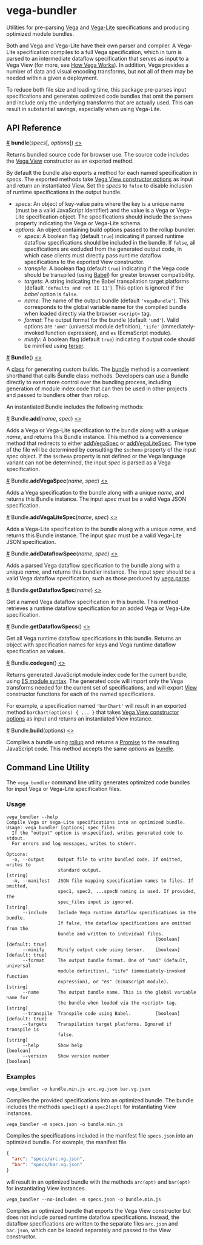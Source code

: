 # vega-bundler

Utilities for pre-parsing [Vega](https://vega.github.io/vega/) and [Vega-Lite](https://vega.github.io/vega-lite/) specifications and producing optimized module bundles.

Both and Vega and Vega-Lite have their own parser and compiler. A Vega-Lite specification compiles to a full Vega specification, which in turn is parsed to an intermediate dataflow specification that serves as input to a Vega View (for more, see [How Vega Works](https://observablehq.com/@vega/how-vega-works)). In addition, Vega provides a number of data and visual encoding transforms, but not all of them may be needed within a given a deployment.

To reduce both file size and loading time, this package pre-parses input specifications and generates optimized code bundles that omit the parsers and include only the underlying transforms that are actually used. This can result in substantial savings, especially when using Vega-Lite.

## API Reference

<a name="bundle" href="#bundle">#</a>
<b>bundle</b>(<i>specs</i>[, <i>options</i>])
[<>](https://github.com/vega/vega-bundler/blob/master/src/index.js "Source")

Returns bundled source code for browser use. The source code includes the [Vega View](https://vega.github.io/vega/docs/api/view/) constructor as an exported method.

By default the bundle also exports a method for each named specification in _specs_. The exported methods take [Vega View constructor options](https://vega.github.io/vega/docs/api/view/#view) as input and return an instantiated View. Set the *specs* to `false` to disable inclusion of runtime specifications in the output bundle.

* _specs_: An object of key-value pairs where the key is a unique name (must be a valid JavaScript identifier) and the value is a Vega or Vega-Lite specification object. The specifications should include the `$schema` property indicating the Vega or Vega-Lite schema.
* _options_: An object containing build options passed to the rollup bundler:
  * _specs_: A boolean flag (default `true`) indicating if parsed runtime dataflow specifications should be included in the bundle. If `false`, all specifications are excluded from the generated output code, in which case clients must directly pass runtime dataflow specifications to the exported View constructor.
  * _transpile_: A boolean flag (default `true`) indicating if the Vega code should be transpiled (using [Babel](https://babeljs.io/)) for greater browser compatibility.
  * _targets_: A string indicating the Babel transpilation target platforms (default `'defaults and not IE 11'`). This option is ignored if the *babel* option is `false`.
  * _name_: The name of the output bundle (default `'vegaBundle'`). This corresponds to the global variable name for the compiled bundle when loaded directly via the browser `<script>` tag.
  * _format_: The output format for the bundle (default `'umd'`). Valid options are `'umd'` (universal module definition), `'iife'` (immediately-invoked function expression), and `es` (EcmaScript module).
  * _minify_: A boolean flag (default `true`) indicating if output code should be minified using [terser](https://github.com/terser/terser).

<a name="Bundle_constructor" href="#Bundle_constructor">#</a>
<b>Bundle</b>()
[<>](https://github.com/vega/vega-bundler/blob/master/src/bundle.js "Source")

A [class](https://developer.mozilla.org/en-US/docs/Web/JavaScript/Reference/Classes) for generating custom builds. The [bundle](#bundle) method is a convenient shorthand that calls Bundle class methods. Developers can use a Bundle directly to exert more control over the bundling process, including generation of module index code that can then be used in other projects and passed to bundlers other than rollup.

An instantiated Bundle includes the following methods:

<a name="Bundle_add" href="#Bundle_add">#</a>
Bundle.<b>add</b>(<i>name</i>, <i>spec</i>)
[<>](https://github.com/vega/vega-bundler/blob/master/src/bundle.js "Source")

Adds a Vega or Vega-Lite specification to the bundle along with a unique *name*, and returns this Bundle instance. This method is a convenience method that redirects to either [addVegaSpec](#bundler_addVegaSpec) or [addVegaLiteSpec](#bundler_addVegaLiteSpec). The type of the file will be determined by consulting the `$schema` property of the input *spec* object.  If the `$schema` property is not defined or the Vega language variant can not be determined, the input *spec* is parsed as a Vega specification.

<a name="Bundle_addVegaSpec" href="#Bundle_addVegaSpec">#</a>
Bundle.<b>addVegaSpec</b>(<i>name</i>, <i>spec</i>)
[<>](https://github.com/vega/vega-bundler/blob/master/src/bundle.js "Source")

Adds a Vega specification to the bundle along with a unique *name*, and returns this Bundle instance. The input *spec* must be a valid Vega JSON specification.

<a name="Bundle_addVegaLiteSpec" href="#Bundle_addVegaLiteSpec">#</a>
Bundle.<b>addVegaLiteSpec</b>(<i>name</i>, <i>spec</i>)
[<>](https://github.com/vega/vega-bundler/blob/master/src/bundle.js "Source")

Adds a Vega-Lite specification to the bundle along with a unique *name*, and returns this Bundle instance. The input *spec* must be a valid Vega-Lite JSON specification.

<a name="Bundle_addDataflowSpec" href="#Bundle_addDataflowSpec">#</a>
Bundle.<b>addDataflowSpec</b>(<i>name</i>, <i>spec</i>)
[<>](https://github.com/vega/vega-bundler/blob/master/src/bundle.js "Source")

Adds a parsed Vega dataflow specification to the bundle along with a unique *name*, and returns this bundler instance. The input *spec* should be a valid Vega dataflow specification, such as those produced by [vega.parse](https://vega.github.io/vega/docs/api/parser/#parse).

<a name="Bundle_getDataflowSpec" href="#Bundle_getDataflowSpec">#</a>
Bundle.<b>getDataflowSpec</b>(<i>name</i>)
[<>](https://github.com/vega/vega-bundler/blob/master/src/bundle.js "Source")

Get a named Vega dataflow specification in this bundle. This method retrieves a runtime dataflow specification for an added Vega or Vega-Lite specification.

<a name="Bundle_getDataflowSpecs" href="#Bundle_getDataflowSpecs">#</a>
Bundle.<b>getDataflowSpecs</b>()
[<>](https://github.com/vega/vega-bundler/blob/master/src/bundle.js "Source")

Get all Vega runtime dataflow specifications in this bundle. Returns an object with specification names for keys and Vega runtime dataflow specification as values.

<a name="Bundle_codegen" href="#Bundle_codegen">#</a>
Bundle.<b>codegen</b>()
[<>](https://github.com/vega/vega-bundler/blob/master/src/bundle.js "Source")

Returns generated JavaScript module index code for the current bundle, using [ES module syntax](https://developer.mozilla.org/en-US/docs/Web/JavaScript/Guide/Modules). The generated code will import only the Vega transforms needed for the current set of specifications, and will export [View](https://vega.github.io/vega/docs/api/view/) constructor functions for each of the named specifications.

For example, a specification named `'barChart'` will result in an exported method `barChart(options) { ... }` that takes [Vega View constructor options](https://vega.github.io/vega/docs/api/view/#view) as input and returns an instantiated View instance.

<a name="Bundle_build" href="#Bundle_build">#</a>
Bundle.<b>build</b>(options)
[<>](https://github.com/vega/vega-bundler/blob/master/src/bundle.js "Source")

Compiles a bundle using [rollup](https://rollupjs.org/) and returns a [Promise](https://developer.mozilla.org/en-US/docs/Web/JavaScript/Reference/Global_Objects/Promise) to the resulting JavaScript code. This method accepts the same *options* as [bundle](#bundle).

## Command Line Utility

The `vega_bundler` command line utility generates optimized code bundles for input Vega or Vega-Lite specification files.

### Usage

```
vega_bundler --help
Compile Vega or Vega-Lite specifications into an optimized bundle.
Usage: vega_bundler [options] spec_files
  If the "output" option is unspecified, writes generated code to stdout.
  For errors and log messages, writes to stderr.

Options:
  -o, --output     Output file to write bundled code. If omitted, writes to
                   standard output.                                     [string]
  -m, --manifest   JSON file mapping specification names to files. If omitted,
                   spec1, spec2, ...specN naming is used. If provided, the
                   spec_files input is ignored.                         [string]
      --include    Include Vega runtime dataflow specifications in the bundle.
                   If false, the dataflow specifications are omitted from the
                   bundle and written to individual files.
                                                       [boolean] [default: true]
      --minify     Minify output code using terser.    [boolean] [default: true]
      --format     The output bundle format. One of "umd" (default, universal
                   module definition), "iife" (immediately-invoked function
                   expression), or "es" (EcmaScript module).            [string]
      --name       The output bundle name. This is the global variable name for
                   the bundle when loaded via the <script> tag.         [string]
      --transpile  Transpile code using Babel.         [boolean] [default: true]
      --targets    Transpilation target platforms. Ignored if transpile is
                   false.                                               [string]
      --help       Show help                                           [boolean]
      --version    Show version number                                 [boolean]
```

### Examples

`vega_bundler -o bundle.min.js arc.vg.json bar.vg.json`

Compiles the provided specifications into an optimized bundle.
The bundle includes the methods `spec1(opt)` a `spec2(opt)` for instantiating View instances.

`vega_bundler -m specs.json -o bundle.min.js`

Compiles the specifications included in the manifest file `specs.json` into an optimized bundle. For example, the manifest file

```json
{
  "arc": "specs/arc.vg.json",
  "bar": "specs/bar.vg.json"
}
```

will result in an optimized bundle with the methods `arc(opt)` and `bar(opt)` for instantiating View instances.

`vega_bundler --no-includes -m specs.json -o bundle.min.js`

Compiles an optimized bundle that exports the Vega View constructor but does not include parsed runtime dataflow specifications. Instead, the dataflow specifications are written to the separate files `arc.json` and `bar.json`, which can be loaded separately and passed to the View constructor.
